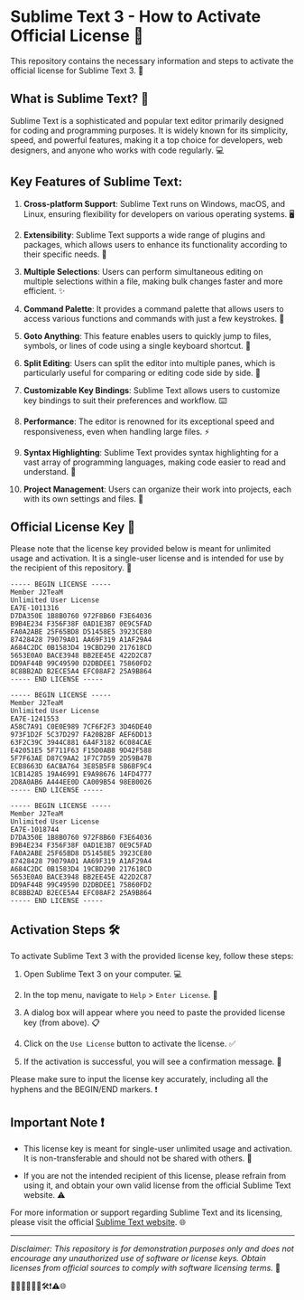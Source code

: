 # Sublime Text 3 - How to Activate Official License 🔑

This repository contains the necessary information and steps to activate the official license for Sublime Text 3. 🚀
## What is Sublime Text? 🚀

Sublime Text is a sophisticated and popular text editor primarily designed for coding and programming purposes. It is widely known for its simplicity, speed, and powerful features, making it a top choice for developers, web designers, and anyone who works with code regularly. 💻

## Key Features of Sublime Text:

1. **Cross-platform Support**: Sublime Text runs on Windows, macOS, and Linux, ensuring flexibility for developers on various operating systems. 🖥️

2. **Extensibility**: Sublime Text supports a wide range of plugins and packages, which allows users to enhance its functionality according to their specific needs. 🧩

3. **Multiple Selections**: Users can perform simultaneous editing on multiple selections within a file, making bulk changes faster and more efficient. ✨

4. **Command Palette**: It provides a command palette that allows users to access various functions and commands with just a few keystrokes. 🎨

5. **Goto Anything**: This feature enables users to quickly jump to files, symbols, or lines of code using a single keyboard shortcut. 🚀

6. **Split Editing**: Users can split the editor into multiple panes, which is particularly useful for comparing or editing code side by side. 🔄

7. **Customizable Key Bindings**: Sublime Text allows users to customize key bindings to suit their preferences and workflow. ⌨️

8. **Performance**: The editor is renowned for its exceptional speed and responsiveness, even when handling large files. ⚡

9. **Syntax Highlighting**: Sublime Text provides syntax highlighting for a vast array of programming languages, making code easier to read and understand. 🌈

10. **Project Management**: Users can organize their work into projects, each with its own settings and files. 📁


## Official License Key 🔐

Please note that the license key provided below is meant for unlimited usage and activation. It is a single-user license and is intended for use by the recipient of this repository. 👤

```plaintext
----- BEGIN LICENSE -----
Member J2TeaM
Unlimited User License
EA7E-1011316
D7DA350E 1B8B0760 972F8B60 F3E64036
B9B4E234 F356F38F 0AD1E3B7 0E9C5FAD
FA0A2ABE 25F65BD8 D51458E5 3923CE80
87428428 79079A01 AA69F319 A1AF29A4
A684C2DC 0B1583D4 19CBD290 217618CD
5653E0A0 BACE3948 BB2EE45E 422D2C87
DD9AF44B 99C49590 D2DBDEE1 75860FD2
8C8BB2AD B2ECE5A4 EFC08AF2 25A9B864
----- END LICENSE -----
```


```plaintext
----- BEGIN LICENSE -----
Member J2TeaM
Unlimited User License
EA7E-1241553
A58C7A91 C0E0E989 7CF6F2F3 3D46DE40
973F1D2F 5C37D297 FA20B2BF AEF6DD13
63F2C39C 3944C881 6A4F3182 6C084CAE
E42051E5 5F711F63 F15D0AB8 9D42F588
5F7F63AE D87C9AA2 1F7C7D59 2D59B47B
ECB8663D 6ACBA764 3E85B5F8 5B6BF9C4
1CB14285 19A46991 E9A98676 14FD4777
2D8A0AB6 A444EE0D CA009B54 98EB0026
----- END LICENSE -----
```

```plaintext
----- BEGIN LICENSE -----
Member J2TeaM
Unlimited User License
EA7E-1018744
D7DA350E 1B8B0760 972F8B60 F3E64036
B9B4E234 F356F38F 0AD1E3B7 0E9C5FAD
FA0A2ABE 25F65BD8 D51458E5 3923CE80
87428428 79079A01 AA69F319 A1AF29A4
A684C2DC 0B1583D4 19CBD290 217618CD
5653E0A0 BACE3948 BB2EE45E 422D2C87
DD9AF44B 99C49590 D2DBDEE1 75860FD2
8C8BB2AD B2ECE5A4 EFC08AF2 25A9B864
----- END LICENSE -----
```

## Activation Steps 🛠️

To activate Sublime Text 3 with the provided license key, follow these steps:

1. Open Sublime Text 3 on your computer. 💻

2. In the top menu, navigate to `Help` > `Enter License`. 📜

3. A dialog box will appear where you need to paste the provided license key (from above). 📋

4. Click on the `Use License` button to activate the license. ✅

5. If the activation is successful, you will see a confirmation message. 🎉

Please make sure to input the license key accurately, including all the hyphens and the BEGIN/END markers. ❗

## Important Note ❗

- This license key is meant for single-user unlimited usage and activation. It is non-transferable and should not be shared with others. 🚫

- If you are not the intended recipient of this license, please refrain from using it, and obtain your own valid license from the official Sublime Text website. ⚠️

For more information or support regarding Sublime Text and its licensing, please visit the official [Sublime Text website](https://www.sublimetext.com). 🌐

---
*Disclaimer: This repository is for demonstration purposes only and does not encourage any unauthorized use of software or license keys. Obtain licenses from official sources to comply with software licensing terms.* 📝

🚀📜✅🎉🔐👤🛠️❗️⚠️🌐
